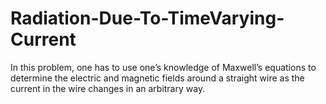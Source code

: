 # Radiation-Due-To-TimeVarying-Current
In this problem, one has to use one’s knowledge of Maxwell’s equations to determine the electric and magnetic fields around a straight wire as the current in the wire changes in an arbitrary way.
